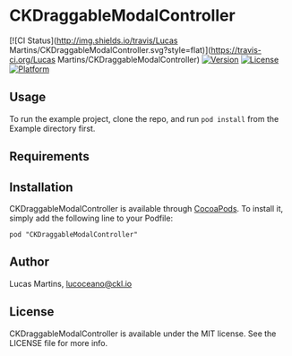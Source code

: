 # CKDraggableModalController

[![CI Status](http://img.shields.io/travis/Lucas Martins/CKDraggableModalController.svg?style=flat)](https://travis-ci.org/Lucas Martins/CKDraggableModalController)
[![Version](https://img.shields.io/cocoapods/v/CKDraggableModalController.svg?style=flat)](http://cocoadocs.org/docsets/CKDraggableModalController)
[![License](https://img.shields.io/cocoapods/l/CKDraggableModalController.svg?style=flat)](http://cocoadocs.org/docsets/CKDraggableModalController)
[![Platform](https://img.shields.io/cocoapods/p/CKDraggableModalController.svg?style=flat)](http://cocoadocs.org/docsets/CKDraggableModalController)

## Usage

To run the example project, clone the repo, and run `pod install` from the Example directory first.

## Requirements

## Installation

CKDraggableModalController is available through [CocoaPods](http://cocoapods.org). To install
it, simply add the following line to your Podfile:

    pod "CKDraggableModalController"

## Author

Lucas Martins, lucoceano@ckl.io

## License

CKDraggableModalController is available under the MIT license. See the LICENSE file for more info.

